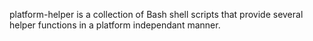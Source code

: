 platform-helper is a collection of Bash shell scripts that provide several helper functions in a platform independant manner.
